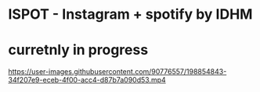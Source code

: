 # ISPOT - Instagram + spotify by IDHM 
# curretnly in progress 



https://user-images.githubusercontent.com/90776557/198854843-34f207e9-eceb-4f00-acc4-d87b7a090d53.mp4


